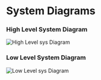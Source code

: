 # System Diagrams

### High Level System Diagram
![High Level sys Diagram](https://github.com/Sanchana-2k/LTTS_C_MiniProject/blob/22425b9510beba7e64e445083b2516cf66942ac0/2_Architecture/structure%20Diagrams/HL_sys_diag.jpg)

### Low Level System Diagram
![Low Level sys Diagram](https://github.com/Sanchana-2k/LTTS_C_MiniProject/blob/22425b9510beba7e64e445083b2516cf66942ac0/2_Architecture/structure%20Diagrams/LL_sys_diag.jpg)
